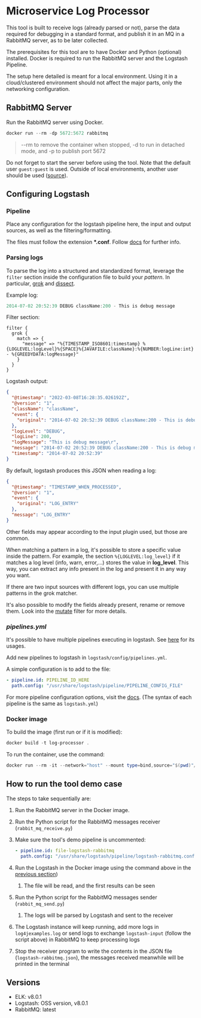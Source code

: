 # Microservice Log Processor

This tool is built to receive logs (already parsed or not), parse the data required for debugging in a standard format, and publish it in an MQ in a RabbitMQ server, as to be later collected.

The prerequisites for this tool are to have Docker and Python (optional) installed. Docker is required to run the RabbitMQ server and the Logstash Pipeline.

The setup here detailed is meant for a local environment. Using it in a cloud/clustered environment should not affect the major parts, only the networking configuration.

## RabbitMQ Server

Run the RabbitMQ server using Docker.

```powershell
docker run --rm -dp 5672:5672 rabbitmq 
```

> --rm to remove the container when stopped, -d to run in detached mode, and -p to publish port 5672

Do not forget to start the server before using the tool. Note that the default user ```guest:guest``` is used. Outside of local environments, another user should be used ([source](https://www.rabbitmq.com/access-control.html#default-state)).

## Configuring Logstash

### Pipeline

Place any configuration for the logstash pipeline here, the input and output sources, as well as the filtering/formatting.

The files must follow the extension **\*.conf**. Follow [docs](https://www.elastic.co/guide/en/logstash/current/configuration-file-structure.html) for further info.

### Parsing logs

To parse the log into a structured and standardized format, leverage the ```filter``` section inside the configuration file to build your *pattern*. In particular, [grok](https://www.elastic.co/guide/en/logstash/8.1/plugins-filters-grok.html) and [dissect](https://www.elastic.co/guide/en/logstash/8.1/plugins-filters-dissect.html).

Example log:

```verilog
2014-07-02 20:52:39 DEBUG className:200 - This is debug message
```

Filter section:

```less
filter {
  grok {
    match => {
      "message" => "%{TIMESTAMP_ISO8601:timestamp} %{LOGLEVEL:logLevel}%{SPACE}%{JAVAFILE:className}:%{NUMBER:logLine:int} - %{GREEDYDATA:logMessage}"
    }
  }
}
```

Logstash output:

```json
{
  "@timestamp": "2022-03-08T16:28:35.026192Z",
  "@version": "1",
  "className": "className",
  "event": {
    "original": "2014-07-02 20:52:39 DEBUG className:200 - This is debug message\r"
  },
  "logLevel": "DEBUG",
  "logLine": 200,
  "logMessage": "This is debug message\r",
  "message": "2014-07-02 20:52:39 DEBUG className:200 - This is debug message\r",
  "timestamp": "2014-07-02 20:52:39"
}
```

By default, logstash produces this JSON when reading a log:

```json
{
  "@timestamp": "TIMESTAMP_WHEN_PROCESSED",
  "@version": "1",
  "event": {
    "original": "LOG_ENTRY"
  },
  "message": "LOG_ENTRY"
}
```

Other fields may appear according to the input plugin used, but those are common.

When matching a pattern in a log, it's possible to store a specific value inside the pattern. For example, the section ```%{LOGLEVEL:log_level}``` if it matches a log level (info, warn, error,...) stores the value in **log_level**. This way, you can extract any info present in the log and present it in any way you want.

If there are two input sources with different logs, you can use multiple patterns in the grok matcher.

It's also possible to modify the fields already present, rename or remove them. Look into the [mutate](https://www.elastic.co/guide/en/logstash/current/plugins-filters-mutate.html) filter for more details.

### *pipelines.yml*

It's possible to have multiple pipelines executing in logstash. See [here](https://www.elastic.co/guide/en/logstash/current/multiple-pipelines.html#multiple-pipeline-usage) for its usages.

Add new pipelines to logstash in ```logstash/config/pipelines.yml```.

A simple configuration is to add to the file:

```yaml
- pipeline.id: PIPELINE_ID_HERE
  path.config: "/usr/share/logstash/pipeline/PIPELINE_CONFIG_FILE"
```

For more pipeline configuration options, visit the [docs](https://www.elastic.co/guide/en/logstash/current/logstash-settings-file.html). (The syntax of each pipeline is the same as ```logstash.yml```)

### Docker image

To build the image (first run or if it is modified):

```powershell
docker build -t log-processor .
```

To run the container, use the command:

```powershell
docker run --rm -it --network="host" --mount type=bind,source="$(pwd)"/data,target=/data log-processor
```

## How to run the tool demo case

The steps to take sequentially are:

1. Run the RabbitMQ server in the Docker image.
2. Run the Python script for the RabbitMQ messages receiver (```rabbit_mq_receive.py```)
3. Make sure the tool's demo pipeline is uncommented:

   ```yaml
   - pipeline.id: file-logstash-rabbitmq
     path.config: "/usr/share/logstash/pipeline/logstash-rabbitmq.conf"
   ```

4. Run the Logstash in the Docker image using the command above in the [previous section](#docker-image))
   1. The file will be read, and the first results can be seen
5. Run the Python script for the RabbitMQ messages sender (```rabbit_mq_send.py```)
   1. The logs will be parsed by Logstash and sent to the receiver
6. The Logstash instance will keep running, add more logs in ```log4jexamples.log``` or send logs to exchange ```logstash-input``` (follow the script above) in RabbitMQ to keep processing logs
7. Stop the receiver program to write the contents in the JSON file (```logstash-rabbitmq.json```), the messages received meanwhile will be printed in the terminal

## Versions

* ELK: v8.0.1
* Logstash: OSS version, v8.0.1
* RabbitMQ: latest
